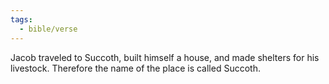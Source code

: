 ```yaml
---
tags:
  - bible/verse
---
```

Jacob traveled to Succoth, built himself a house, and made shelters for his livestock. Therefore the name of the place is called Succoth. 